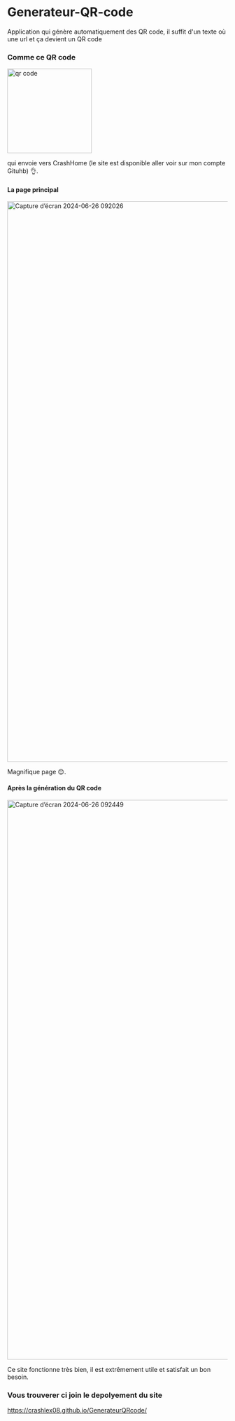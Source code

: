 # Generateur-QR-code
Application qui génère automatiquement des QR code, il suffit d'un texte où une url et ça devient un QR code

### Comme ce QR code



<img width="193" alt="qr code" src="https://github.com/crashlex08/GenerateurQRcode/assets/173182804/97d3c346-244c-4156-939a-4b42f1ec520f">

qui envoie vers CrashHome (le site est disponible aller voir sur mon compte Gituhb) 👌.

#### La page principal


<img width="1280" alt="Capture d’écran 2024-06-26 092026" src="https://github.com/crashlex08/GenerateurQRcode/assets/173182804/589b6af7-11ca-471d-8ceb-3314eed0ffb0">


Magnifique page 😊.

#### Après la génération du QR code


<img width="1278" alt="Capture d’écran 2024-06-26 092449" src="https://github.com/crashlex08/GenerateurQRcode/assets/173182804/c18c6937-2ae9-453f-b6df-e2fa3754d733">


Ce site fonctionne très bien, il est extrêmement utile et satisfait un bon besoin.

### Vous trouverer ci join le depolyement du site


https://crashlex08.github.io/GenerateurQRcode/



